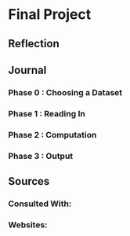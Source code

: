 # Final Project

## Reflection

## Journal

### Phase 0 : Choosing a Dataset
### Phase 1 : Reading In
### Phase 2 : Computation
### Phase 3 : Output

## Sources

### Consulted With:
### Websites: